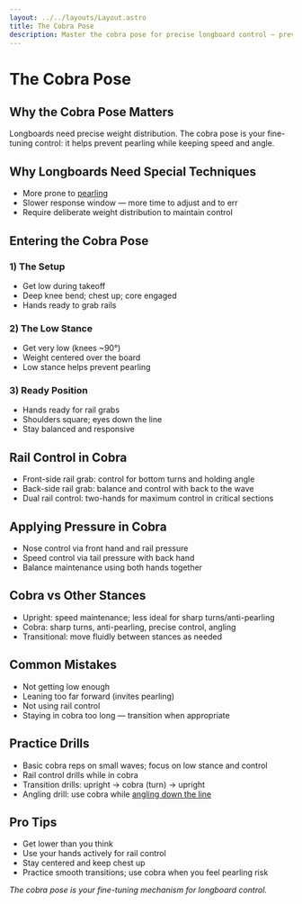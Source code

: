 ```yaml
---
layout: ../../layouts/Layout.astro
title: The Cobra Pose
description: Master the cobra pose for precise longboard control — prevent pearling while maintaining speed and angle.
---
```


# The Cobra Pose

## Why the Cobra Pose Matters
Longboards need precise weight distribution. The cobra pose is your fine-tuning control: it helps prevent pearling while keeping speed and angle.

## Why Longboards Need Special Techniques
- More prone to [pearling](/guides/avoid-pearling)
- Slower response window — more time to adjust and to err
- Require deliberate weight distribution to maintain control

## Entering the Cobra Pose
### 1) The Setup
- Get low during takeoff
- Deep knee bend; chest up; core engaged
- Hands ready to grab rails

### 2) The Low Stance
- Get very low (knees ~90°)
- Weight centered over the board
- Low stance helps prevent pearling

### 3) Ready Position
- Hands ready for rail grabs
- Shoulders square; eyes down the line
- Stay balanced and responsive

## Rail Control in Cobra
- Front-side rail grab: control for bottom turns and holding angle
- Back-side rail grab: balance and control with back to the wave
- Dual rail control: two-hands for maximum control in critical sections

## Applying Pressure in Cobra
- Nose control via front hand and rail pressure
- Speed control via tail pressure with back hand
- Balance maintenance using both hands together

## Cobra vs Other Stances
- Upright: speed maintenance; less ideal for sharp turns/anti-pearling
- Cobra: sharp turns, anti-pearling, precise control, angling
- Transitional: move fluidly between stances as needed

## Common Mistakes
- Not getting low enough
- Leaning too far forward (invites pearling)
- Not using rail control
- Staying in cobra too long — transition when appropriate

## Practice Drills
- Basic cobra reps on small waves; focus on low stance and control
- Rail control drills while in cobra
- Transition drills: upright → cobra (turn) → upright
- Angling drill: use cobra while [angling down the line](/guides/angling-down-the-line)

## Pro Tips
- Get lower than you think
- Use your hands actively for rail control
- Stay centered and keep chest up
- Practice smooth transitions; use cobra when you feel pearling risk

_The cobra pose is your fine-tuning mechanism for longboard control._


